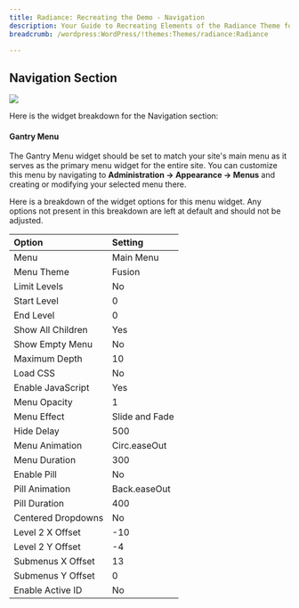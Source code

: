 ```yaml
---
title: Radiance: Recreating the Demo - Navigation
description: Your Guide to Recreating Elements of the Radiance Theme for WordPress
breadcrumb: /wordpress:WordPress/!themes:Themes/radiance:Radiance

---
```


Navigation Section
-----

![][demo]

Here is the widget breakdown for the Navigation section:

#### Gantry Menu

The Gantry Menu widget should be set to match your site's main menu as it serves as the primary menu widget for the entire site. You can customize this menu by navigating to **Administration -> Appearance -> Menus** and creating or modifying your selected menu there.

Here is a breakdown of the widget options for this menu widget. Any options not present in this breakdown are left at default and should not be adjusted.

| Option             | Setting        |
| :----------------  | :--------      |
| Menu               | Main Menu      |
| Menu Theme         | Fusion         |
| Limit Levels       | No             |
| Start Level        | 0              |
| End Level          | 0              |
| Show All Children  | Yes            |
| Show Empty Menu    | No             |
| Maximum Depth      | 10             |
| Load CSS           | No             |
| Enable JavaScript  | Yes            |
| Menu Opacity       | 1              |
| Menu Effect        | Slide and Fade |
| Hide Delay         | 500            |
| Menu Animation     | Circ.easeOut   |
| Menu Duration      | 300            |
| Enable Pill        | No             |
| Pill Animation     | Back.easeOut   |
| Pill Duration      | 400            |
| Centered Dropdowns | No             |
| Level 2 X Offset   | -10            |
| Level 2 Y Offset   | -4             |
| Submenus X Offset  | 13             |
| Submenus Y Offset  | 0              |
| Enable Active ID   | No             |

[demo]: assets/demo_2.jpeg
[menu]: ../../start/menus.md
[faq]: faq.md
